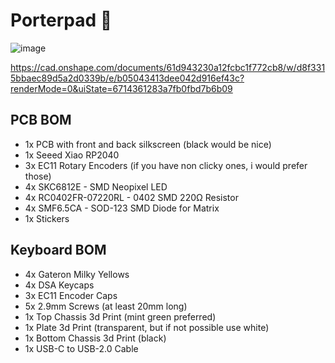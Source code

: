 # Porterpad 🎹
![image](https://github.com/user-attachments/assets/505b73cc-8365-4657-b879-b2d331d8b3dd)

https://cad.onshape.com/documents/61d943230a12fcbc1f772cb8/w/d8f3315bbaec89d5a2d0339b/e/b05043413dee042d916ef43c?renderMode=0&uiState=6714361283a7fb0fbd7b6b09

## PCB BOM
* 1x PCB with front and back silkscreen (black would be nice)
* 1x Seeed Xiao RP2040
* 3x EC11 Rotary Encoders (if you have non clicky ones, i would prefer those)
* 4x SKC6812E - SMD Neopixel LED
* 4x RC0402FR-07220RL - 0402 SMD 220Ω Resistor
* 4x SMF6.5CA - SOD-123 SMD Diode for Matrix
* 1x Stickers

## Keyboard BOM
* 4x Gateron Milky Yellows
* 4x DSA Keycaps
* 3x EC11 Encoder Caps
* 5x 2.9mm Screws (at least 20mm long)
* 1x Top Chassis 3d Print (mint green preferred)
* 1x Plate 3d Print (transparent, but if not possible use white)
* 1x Bottom Chassis 3d Print (black)
* 1x USB-C to USB-2.0 Cable
